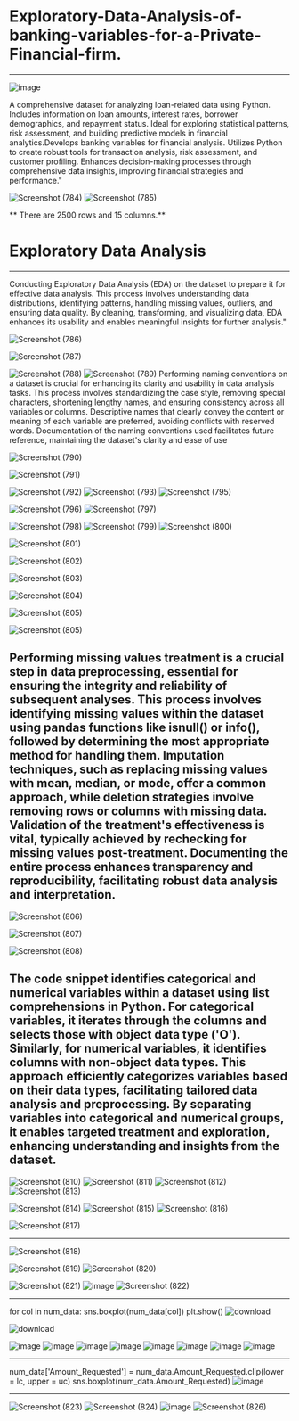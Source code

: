 
# Exploratory-Data-Analysis-of-banking-variables-for-a-Private-Financial-firm.
---------------------------------------------------------------------------------------------------------------------------------------------------------------------------------
![image](https://github.com/kajol105/Exploratory-Data-Analysis-of-banking-variables-for-a-Private-Financial-firm./assets/55199887/4dfa519d-4484-411c-b4cc-9a440f4afb02)

A comprehensive dataset for analyzing loan-related data using Python. Includes information on loan amounts, interest rates, borrower demographics, and repayment status. Ideal for exploring statistical patterns, risk assessment, and building predictive models in financial analytics.Develops banking variables for financial analysis. Utilizes Python to create robust tools for transaction analysis, risk assessment, and customer profiling. Enhances decision-making processes through comprehensive data insights, improving financial strategies and performance."

![Screenshot (784)](https://github.com/kajol105/Exploratory-Data-Analysis-of-banking-variables-for-a-Private-Financial-firm./assets/55199887/a14d5975-b20a-4bd7-925f-35f9b7e37868)
![Screenshot (785)](https://github.com/kajol105/Exploratory-Data-Analysis-of-banking-variables-for-a-Private-Financial-firm./assets/55199887/25c56812-aa68-43ad-aba1-199212cba2b9)

** There are 2500 rows and 15 columns.**

# Exploratory Data Analysis 
--------------------------------------------------------------------------------------------------------------------------------------------------------------------------------
Conducting Exploratory Data Analysis (EDA) on the dataset to prepare it for effective data analysis. This process involves understanding data distributions, identifying patterns, handling missing values, outliers, and ensuring data quality. By cleaning, transforming, and visualizing data, EDA enhances its usability and enables meaningful insights for further analysis."

![Screenshot (786)](https://github.com/kajol105/Exploratory-Data-Analysis-of-banking-variables-for-a-Private-Financial-firm./assets/55199887/c03c5f36-e49c-4f14-9e72-d607dfbcd088)

![Screenshot (787)](https://github.com/kajol105/Exploratory-Data-Analysis-of-banking-variables-for-a-Private-Financial-firm./assets/55199887/669238d0-0e53-4d54-b7af-b2fea9ffe99b)

![Screenshot (788)](https://github.com/kajol105/Exploratory-Data-Analysis-of-banking-variables-for-a-Private-Financial-firm./assets/55199887/b6b20492-ffe6-460a-8993-e9c08213be82)
![Screenshot (789)](https://github.com/kajol105/Exploratory-Data-Analysis-of-banking-variables-for-a-Private-Financial-firm./assets/55199887/28ca3345-6514-4fba-86cc-a6c247529171)
Performing naming conventions on a dataset is crucial for enhancing its clarity and usability in data analysis tasks. This process involves standardizing the case style, removing special characters, shortening lengthy names, and ensuring consistency across all variables or columns. Descriptive names that clearly convey the content or meaning of each variable are preferred, avoiding conflicts with reserved words. Documentation of the naming conventions used facilitates future reference, maintaining the dataset's clarity and ease of use


![Screenshot (790)](https://github.com/kajol105/Exploratory-Data-Analysis-of-banking-variables-for-a-Private-Financial-firm./assets/55199887/1eff5d78-8d2d-49b8-84c4-c853abe39b49)

![Screenshot (791)](https://github.com/kajol105/Exploratory-Data-Analysis-of-banking-variables-for-a-Private-Financial-firm./assets/55199887/a4824e47-6e04-4509-9df3-63e18a4dd835)

![Screenshot (792)](https://github.com/kajol105/Exploratory-Data-Analysis-of-banking-variables-for-a-Private-Financial-firm./assets/55199887/6b6cf946-ffca-4f93-83fa-ca1488d3bdad)
![Screenshot (793)](https://github.com/kajol105/Exploratory-Data-Analysis-of-banking-variables-for-a-Private-Financial-firm./assets/55199887/c46c7877-bff2-467d-8537-6e1edc4871fc)
![Screenshot (795)](https://github.com/kajol105/Exploratory-Data-Analysis-of-banking-variables-for-a-Private-Financial-firm./assets/55199887/0ba4b0ca-5b76-465e-8d94-3a95b1138fd0)

![Screenshot (796)](https://github.com/kajol105/Exploratory-Data-Analysis-of-banking-variables-for-a-Private-Financial-firm./assets/55199887/9b6032c8-c845-4f49-84b6-d254c583f247)
![Screenshot (797)](https://github.com/kajol105/Exploratory-Data-Analysis-of-banking-variables-for-a-Private-Financial-firm./assets/55199887/5c703e5b-b14d-4dcf-a60c-14578d3e7dce)

![Screenshot (798)](https://github.com/kajol105/Exploratory-Data-Analysis-of-banking-variables-for-a-Private-Financial-firm./assets/55199887/5783d45d-2474-43c2-929f-04cee707bb82)
![Screenshot (799)](https://github.com/kajol105/Exploratory-Data-Analysis-of-banking-variables-for-a-Private-Financial-firm./assets/55199887/24cea33a-1651-4550-b38b-7ded413e0591)
![Screenshot (800)](https://github.com/kajol105/Exploratory-Data-Analysis-of-banking-variables-for-a-Private-Financial-firm./assets/55199887/c08e6d00-aa3f-4cbf-bc18-342d8697fe83)

![Screenshot (801)](https://github.com/kajol105/Exploratory-Data-Analysis-of-banking-variables-for-a-Private-Financial-firm./assets/55199887/c5445d4d-6eb5-4a05-9657-dde71eb8e921)

![Screenshot (802)](https://github.com/kajol105/Exploratory-Data-Analysis-of-banking-variables-for-a-Private-Financial-firm./assets/55199887/d8ff4c5f-62c8-4c9d-9fd7-23d0c9be0519)


![Screenshot (803)](https://github.com/kajol105/Exploratory-Data-Analysis-of-banking-variables-for-a-Private-Financial-firm./assets/55199887/54739fdf-9d14-4bb8-8fb0-36bbb54fc9d3)

![Screenshot (804)](https://github.com/kajol105/Exploratory-Data-Analysis-of-banking-variables-for-a-Private-Financial-firm./assets/55199887/1676a549-fa6a-4a6f-b805-b50822a6c4f7)


![Screenshot (805)](https://github.com/kajol105/Exploratory-Data-Analysis-of-banking-variables-for-a-Private-Financial-firm./assets/55199887/815de9f2-446c-4b83-bac0-36365bed74af)

![Screenshot (805)](https://github.com/kajol105/Exploratory-Data-Analysis-of-banking-variables-for-a-Private-Financial-firm./assets/55199887/4e190f41-989a-4e2b-8da6-a54adaaf7e59)

Performing missing values treatment is a crucial step in data preprocessing, essential for ensuring the integrity and reliability of subsequent analyses. This process involves identifying missing values within the dataset using pandas functions like isnull() or info(), followed by determining the most appropriate method for handling them. Imputation techniques, such as replacing missing values with mean, median, or mode, offer a common approach, while deletion strategies involve removing rows or columns with missing data. Validation of the treatment's effectiveness is vital, typically achieved by rechecking for missing values post-treatment. Documenting the entire process enhances transparency and reproducibility, facilitating robust data analysis and interpretation.
--------------------------------------------------------------------------------------------------------------------------------------------------------------------------------
![Screenshot (806)](https://github.com/kajol105/Exploratory-Data-Analysis-of-banking-variables-for-a-Private-Financial-firm./assets/55199887/eff9016d-a2f8-422e-8999-1eed09ef2116)

![Screenshot (807)](https://github.com/kajol105/Exploratory-Data-Analysis-of-banking-variables-for-a-Private-Financial-firm./assets/55199887/df752c71-5a85-43c8-8d26-01313e24486f)

![Screenshot (808)](https://github.com/kajol105/Exploratory-Data-Analysis-of-banking-variables-for-a-Private-Financial-firm./assets/55199887/f009d099-5cd6-4438-a13b-a2d8920ff924)

The code snippet identifies categorical and numerical variables within a dataset using list comprehensions in Python. For categorical variables, it iterates through the columns and selects those with object data type ('O'). Similarly, for numerical variables, it identifies columns with non-object data types. This approach efficiently categorizes variables based on their data types, facilitating tailored data analysis and preprocessing. By separating variables into categorical and numerical groups, it enables targeted treatment and exploration, enhancing understanding and insights from the dataset.
-----------------------------------------------------------------------------------------------------------------------------------------------------------------------------


![Screenshot (810)](https://github.com/kajol105/Exploratory-Data-Analysis-of-banking-variables-for-a-Private-Financial-firm./assets/55199887/ae1a2e2c-e378-4a56-82ae-c53e0e05a40c)
![Screenshot (811)](https://github.com/kajol105/Exploratory-Data-Analysis-of-banking-variables-for-a-Private-Financial-firm./assets/55199887/8d4271cd-918b-4f8b-bc8f-ec91b6676844)
![Screenshot (812)](https://github.com/kajol105/Exploratory-Data-Analysis-of-banking-variables-for-a-Private-Financial-firm./assets/55199887/61e2b20c-4178-4f2d-8d86-3753b88da053)
![Screenshot (813)](https://github.com/kajol105/Exploratory-Data-Analysis-of-banking-variables-for-a-Private-Financial-firm./assets/55199887/c1446927-01ad-47ee-8234-c43e3783db02)

![Screenshot (814)](https://github.com/kajol105/Exploratory-Data-Analysis-of-banking-variables-for-a-Private-Financial-firm./assets/55199887/ee686d04-9cb0-4129-91b9-2e6da14a6f58)
![Screenshot (815)](https://github.com/kajol105/Exploratory-Data-Analysis-of-banking-variables-for-a-Private-Financial-firm./assets/55199887/666fac0e-22f5-46db-91f3-daf297930151)
![Screenshot (816)](https://github.com/kajol105/Exploratory-Data-Analysis-of-banking-variables-for-a-Private-Financial-firm./assets/55199887/03a8ae7d-1a33-467b-82fd-0c34d3075690)

![Screenshot (817)](https://github.com/kajol105/Exploratory-Data-Analysis-of-banking-variables-for-a-Private-Financial-firm./assets/55199887/9b1a91ad-c692-462e-9cf3-7ca9e5bdfdce)

-------------------------------------------------------------------------------------------------------------------------------------------------------------------------------
![Screenshot (818)](https://github.com/kajol105/Exploratory-Data-Analysis-of-banking-variables-for-a-Private-Financial-firm./assets/55199887/9c01f4ac-aad3-4e4f-a005-e2103308c334)

![Screenshot (819)](https://github.com/kajol105/Exploratory-Data-Analysis-of-banking-variables-for-a-Private-Financial-firm./assets/55199887/22e7385e-4537-4a1a-a2c9-d97b56e89bf8)
![Screenshot (820)](https://github.com/kajol105/Exploratory-Data-Analysis-of-banking-variables-for-a-Private-Financial-firm./assets/55199887/8368fac5-baee-47e5-848f-c8faf684699e)

![Screenshot (821)](https://github.com/kajol105/Exploratory-Data-Analysis-of-banking-variables-for-a-Private-Financial-firm./assets/55199887/86a25fb9-36f6-40c3-be0b-dabc72f2a163)
![image](https://github.com/kajol105/Exploratory-Data-Analysis-of-banking-variables-for-a-Private-Financial-firm./assets/55199887/1a9a1ca6-2755-4c71-bd4e-e0f785d629a2)
![Screenshot (822)](https://github.com/kajol105/Exploratory-Data-Analysis-of-banking-variables-for-a-Private-Financial-firm./assets/55199887/4f06e804-b35a-4752-a9e1-436b39a7161c)

-----------------------------------------------------------------------------------------------------------------------------------------------------------------------------
for col in num_data:
    sns.boxplot(num_data[col])
    plt.show()
![download](https://github.com/kajol105/Exploratory-Data-Analysis-of-banking-variables-for-a-Private-Financial-firm./assets/55199887/b9197062-6413-4d95-9416-f4cc3ed9387a)

![download](https://github.com/kajol105/Exploratory-Data-Analysis-of-banking-variables-for-a-Private-Financial-firm./assets/55199887/2473e517-d40a-40ba-8e52-5210c5b8560d)

![image](https://github.com/kajol105/Exploratory-Data-Analysis-of-banking-variables-for-a-Private-Financial-firm./assets/55199887/6b9ad74d-2536-4cd6-896f-9f4fc964d3da)
![image](https://github.com/kajol105/Exploratory-Data-Analysis-of-banking-variables-for-a-Private-Financial-firm./assets/55199887/26fa7f09-95b9-49a4-9668-7870d1a5d045)
![image](https://github.com/kajol105/Exploratory-Data-Analysis-of-banking-variables-for-a-Private-Financial-firm./assets/55199887/bea1ae95-3b2b-45e6-81a6-442ba5b4892f)
![image](https://github.com/kajol105/Exploratory-Data-Analysis-of-banking-variables-for-a-Private-Financial-firm./assets/55199887/0e1ac4f2-5093-43dc-bcd0-3025e4cf5e9c)
![image](https://github.com/kajol105/Exploratory-Data-Analysis-of-banking-variables-for-a-Private-Financial-firm./assets/55199887/0c607c30-a339-43fe-9739-5a38ebf0e6bd)
![image](https://github.com/kajol105/Exploratory-Data-Analysis-of-banking-variables-for-a-Private-Financial-firm./assets/55199887/b9358eac-1d6a-43e7-8b73-5470df45d6ed)
![image](https://github.com/kajol105/Exploratory-Data-Analysis-of-banking-variables-for-a-Private-Financial-firm./assets/55199887/5aced602-2a6b-4fb6-9fa7-4dfc3b46c8a9)
![image](https://github.com/kajol105/Exploratory-Data-Analysis-of-banking-variables-for-a-Private-Financial-firm./assets/55199887/a80f239a-9654-4193-8aa3-95bd860208b1)

-----------------------------------------------------------------------------------------------------------------------------------------------------------------------------

num_data['Amount_Requested'] = num_data.Amount_Requested.clip(lower = lc, upper = uc)
sns.boxplot(num_data.Amount_Requested)
![image](https://github.com/kajol105/Exploratory-Data-Analysis-of-banking-variables-for-a-Private-Financial-firm./assets/55199887/302c7132-a0ba-4ae7-bf31-79c926b63798)


----------------------------------------------------------------------------------------------------------------------------------------------------------------------------

![Screenshot (823)](https://github.com/kajol105/Exploratory-Data-Analysis-of-banking-variables-for-a-Private-Financial-firm./assets/55199887/e03d8f77-f5da-41a1-863e-45a1b51bff21)
![Screenshot (824)](https://github.com/kajol105/Exploratory-Data-Analysis-of-banking-variables-for-a-Private-Financial-firm./assets/55199887/736a25f6-3970-425d-b518-b33828a19e39)
![image](https://github.com/kajol105/Exploratory-Data-Analysis-of-banking-variables-for-a-Private-Financial-firm./assets/55199887/91c6e3f3-498a-4462-8666-1b41af34122e)
![Screenshot (826)](https://github.com/kajol105/Exploratory-Data-Analysis-of-banking-variables-for-a-Private-Financial-firm./assets/55199887/d8b4dded-d6cf-48fa-91d2-b895a46cb30f)
